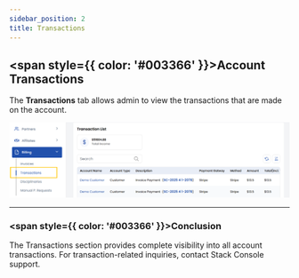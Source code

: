 ```yaml
---
sidebar_position: 2
title: Transactions
---
```


## <span style={{ color: '#003366' }}>Account Transactions</span>

The **Transactions** tab allows admin to view the transactions that are made on the account.

![Transaction History](images/transactions.png)

----------

### <span style={{ color: '#003366' }}>Conclusion</span>
The Transactions section provides complete visibility into all account transactions. For transaction-related inquiries, contact Stack Console support.